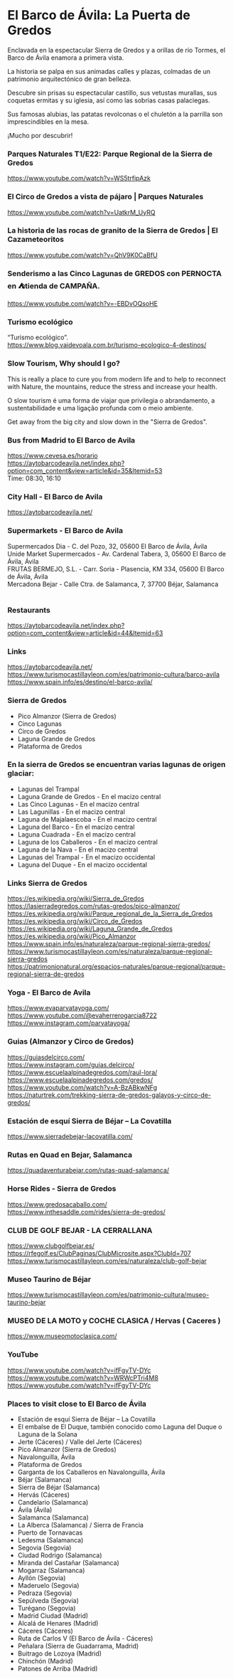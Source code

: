 # El Barco de Ávila: La Puerta de Gredos

Enclavada en la espectacular Sierra de Gredos y a orillas de río Tormes, el Barco de Ávila enamora a primera vista.

La historia se palpa en sus animadas calles y plazas, colmadas de un patrimonio arquitectónico de gran belleza.

Descubre sin prisas su espectacular castillo, sus vetustas murallas, sus coquetas ermitas y su iglesia, así como las sobrias casas palaciegas.

Sus famosas alubias, las patatas revolconas o el chuletón a la parrilla son imprescindibles en la mesa.

¡Mucho por descubrir!


### Parques Naturales T1/E22: Parque Regional de la Sierra de Gredos
https://www.youtube.com/watch?v=WS5trfipAzk

### El Circo de Gredos a vista de pájaro | Parques Naturales
https://www.youtube.com/watch?v=UatkrM_UyRQ

### La historia de las rocas de granito de la Sierra de Gredos | El Cazameteoritos
https://www.youtube.com/watch?v=QhV9K0CaBfU

### Senderismo a las Cinco Lagunas de GREDOS con PERNOCTA en ⛺tienda de CAMPAÑA.
https://www.youtube.com/watch?v=-EBDvOQsoHE

### Turismo ecológico
“Turismo ecológico”.<BR>
https://www.blog.vaidevoala.com.br/turismo-ecologico-4-destinos/<BR>

### Slow Tourism, Why should I go?
This is really a place to cure you from modern life and to help to reconnect with Nature, the mountains, reduce the stress and increase your health. <BR>

O slow tourism é uma forma de viajar que privilegia o abrandamento, a sustentabilidade e uma ligação profunda com o meio ambiente.<BR>

Get away from the big city and slow down in the "Sierra de Gredos". <BR>


### Bus from Madrid to El Barco de Avila
https://www.cevesa.es/horario <BR>
https://aytobarcodeavila.net/index.php?option=com_content&view=article&id=35&Itemid=53<BR>
Time: 08:30, 16:10<BR>

### City Hall - El Barco de Avila
https://aytobarcodeavila.net/<BR>

### Supermarkets - El Barco de Avila
Supermercados Dia - C. del Pozo, 32, 05600 El Barco de Ávila, Ávila <BR>
Unide Market Supermercados - Av. Cardenal Tabera, 3, 05600 El Barco de Ávila, Ávila<BR>
FRUTAS BERMEJO, S.L. - Carr. Soria - Plasencia, KM 334, 05600 El Barco de Ávila, Ávila<BR>
Mercadona Bejar - Calle Ctra. de Salamanca, 7, 37700 Béjar, Salamanca<BR><BR>


### Restaurants
https://aytobarcodeavila.net/index.php?option=com_content&view=article&id=44&Itemid=63<BR>

### Links
https://aytobarcodeavila.net/<BR>
https://www.turismocastillayleon.com/es/patrimonio-cultura/barco-avila<BR>
https://www.spain.info/es/destino/el-barco-avila/<BR>

### Sierra de Gredos
* Pico Almanzor (Sierra de Gredos)
* Cinco Lagunas
* Circo de Gredos
* Laguna Grande de Gredos  
* Plataforma de Gredos


### En la sierra de Gredos se encuentran varias lagunas de origen glaciar:
* Lagunas del Trampal
* Laguna Grande de Gredos - En el macizo central
* Las Cinco Lagunas - En el macizo central
* Las Lagunillas - En el macizo central
* Laguna de Majalaescoba - En el macizo central
* Laguna del Barco - En el macizo central
* Laguna Cuadrada - En el macizo central
* Laguna de los Caballeros - En el macizo central
* Laguna de la Nava - En el macizo central
* Lagunas del Trampal - En el macizo occidental
* Laguna del Duque - En el macizo occidental



### Links Sierra de Gredos
https://es.wikipedia.org/wiki/Sierra_de_Gredos<BR>
https://lasierradegredos.com/rutas-gredos/pico-almanzor/<BR>
https://es.wikipedia.org/wiki/Parque_regional_de_la_Sierra_de_Gredos<BR>
https://es.wikipedia.org/wiki/Circo_de_Gredos<BR>
https://es.wikipedia.org/wiki/Laguna_Grande_de_Gredos<BR>
https://es.wikipedia.org/wiki/Pico_Almanzor<BR>
https://www.spain.info/es/naturaleza/parque-regional-sierra-gredos/<BR>
https://www.turismocastillayleon.com/es/naturaleza/parque-regional-sierra-gredos<BR>
https://patrimonionatural.org/espacios-naturales/parque-regional/parque-regional-sierra-de-gredos<BR>

### Yoga - El Barco de Avila
https://www.evaparvatayoga.com/<BR>
https://www.youtube.com/@evaherrerogarcia8722<BR>
https://www.instagram.com/parvatayoga/<BR>

### Guias (Almanzor y Circo de Gredos)
https://guiasdelcirco.com/<BR>
https://www.instagram.com/guias.delcirco/<BR>
https://www.escuelaalpinadegredos.com/raul-lora/<BR>
https://www.escuelaalpinadegredos.com/gredos/<BR>
https://www.youtube.com/watch?v=A-BzABkwNFg<BR>
https://naturtrek.com/trekking-sierra-de-gredos-galayos-y-circo-de-gredos/<BR>

### Estación de esquí Sierra de Béjar – La Covatilla
https://www.sierradebejar-lacovatilla.com/<BR>

### Rutas en Quad en Bejar, Salamanca
https://quadaventurabejar.com/rutas-quad-salamanca/<BR>

### Horse Rides - Sierra de Gredos
https://www.gredosacaballo.com/<BR>
https://www.inthesaddle.com/rides/sierra-de-gredos/<BR>

### CLUB DE GOLF BEJAR - LA CERRALLANA
https://www.clubgolfbejar.es/<BR>
https://rfegolf.es/ClubPaginas/ClubMicrosite.aspx?ClubId=707<BR>
https://www.turismocastillayleon.com/es/naturaleza/club-golf-bejar<BR>

### Museo Taurino de Béjar
https://www.turismocastillayleon.com/es/patrimonio-cultura/museo-taurino-bejar<BR>

### MUSEO DE LA MOTO y COCHE CLASICA / Hervas ( Caceres )
https://www.museomotoclasica.com/<BR>

### YouTube
https://www.youtube.com/watch?v=ifFgyTV-DYc<BR>
https://www.youtube.com/watch?v=WRWcPTri4M8<BR>
https://www.youtube.com/watch?v=ifFgyTV-DYc<BR>

### Places to visit close to El Barco de Ávila
* Estación de esquí Sierra de Béjar – La Covatilla
* El embalse de El Duque, también conocido como Laguna del Duque o Laguna de la Solana
* Jerte (Cáceres) / Valle del Jerte (Cáceres)
* Pico Almanzor (Sierra de Gredos)
* Navalonguilla, Ávila
* Plataforma de Gredos
* Garganta de los Caballeros en Navalonguilla, Ávila
* Béjar (Salamanca)
* Sierra de Béjar (Salamanca)
* Hervás (Cáceres)
* Candelario (Salamanca)
* Ávila (Ávila)
* Salamanca (Salamanca)
* La Alberca (Salamanca) / Sierra de Francia
* Puerto de Tornavacas
* Ledesma (Salamanca)
* Segovia (Segovia)
* Ciudad Rodrigo (Salamanca)
* Miranda del Castañar (Salamanca)
* Mogarraz (Salamanca)
* Ayllón (Segovia)
* Maderuelo (Segovia)
* Pedraza (Segovia)
* Sepúlveda (Segovia)
* Turégano (Segovia)
* Madrid Ciudad (Madrid)
* Alcalá de Henares (Madrid)
* Cáceres (Cáceres)
* Ruta de Carlos V (El Barco de Ávila - Cáceres)
* Peñalara (Sierra de Guadarrama, Madrid)
* Buitrago de Lozoya (Madrid)
* Chinchón (Madrid)
* Patones de Arriba (Madrid)

  
